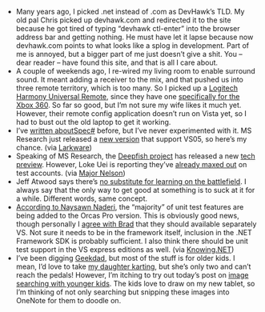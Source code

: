 -   Many years ago, I picked .net instead of .com as DevHawk’s TLD. My
    old pal Chris picked up devhawk.com and redirected it to the site
    because he got tired of typing “devhawk ctl-enter” into the browser
    address bar and getting nothing. He must have let it lapse because
    now devhawk.com points to what looks like a splog in development.
    Part of me is annoyed, but a bigger part of me just doesn’t give a
    shit. You – dear reader – have found this site, and that is all I
    care about.
-   A couple of weekends ago, I re-wired my living room to enable
    surround sound. It meant adding a receiver to the mix, and that
    pushed us into three remote territory, which is too many. So I
    picked up a [Logitech Harmony Universal
    Remote](http://www.logitech.com/index.cfm/products/features/harmony/US/EN,CRID=2078),
    since they have one [specifically for the Xbox
    360](http://www.logitech.com/index.cfm/products/detailsharmony/US/EN,CRID=2084,CONTENTID=11250).
    So far so good, but I’m not sure my wife likes it much yet. However,
    their remote config application doesn’t run on Vista yet, so I had
    to bust out the old laptop to get it working.
-   I’ve [written
    about](http://devhawk.net/2006/08/02/lang-net-is-helping-game-developers/)[Spec\#](http://research.microsoft.com/specsharp/)
    before, but I’ve never experimented with it. MS Research just
    released a [new
    version](http://research.microsoft.com/research/downloads/Details/f96c1618-b332-4106-b0fc-911346d5f537/Details.aspx)
    that support VS05, so here’s my chance. (via
    [Larkware](http://www.larkware.com/dg8/TheDailyGrind1109.aspx))
-   Speaking of MS Research, the [Deepfish
    project](http://labs.live.com/Deepfish/default.aspx) has released a
    new [tech
    preview](http://labs.live.com/deepfish/dfblogs/Take+Deepfish+For+A+Swim.aspx).
    However, Loke Uei is reporting they’ve [already maxed
    out](http://blogs.msdn.com/lokeuei/archive/2007/03/29/deepfish-technology-preview-available-now.aspx)
    on test accounts. (via [Major
    Nelson](http://www.majornelson.com/archive/2007/03/28/deepfish.aspx))
-   Jeff Atwood says there’s [no substitute for learning on the
    battlefield](http://www.codinghorror.com/blog/archives/000827.html).
    I always say that the only way to get good at something is to suck
    at it for a while. Different words, same concept.
-   [According to Naysawn
    Naderi](http://blogs.msdn.com/nnaderi/archive/2007/03/27/unit-testing-trickling-into-pro.aspx),
    the “majority” of unit test features are being added to the Orcas
    Pro version. This is obviously good news, though personally I [agree
    with
    Brad](http://www.agileprogrammer.com/dotnetguy/archive/2007/03/28/22529.aspx)
    that they should available separately VS. Not sure it needs to be in
    the framework itself, inclusion in the .NET Framework SDK is
    probably sufficient. I also think there should be unit test support
    in the VS express editions as well. (via
    [Knowing.NET](http://www.knowing.net/PermaLink,guid,e3a8925c-97ac-469b-ad87-f22658f04735.aspx))
-   I’ve been digging [Geekdad](http://blog.wired.com/geekdad/), but
    most of the stuff is for older kids. I mean, I’d love to take [my
    daughter
    karting](http://blog.wired.com/geekdad/2007/03/karting_with_da.html),
    but she’s only two and can’t reach the pedals! However, I’m itching
    to try out today’s post on [image searching with younger
    kids](http://blog.wired.com/geekdad/2007/03/fun_with_image_.html).
    The kids love to draw on my new tablet, so I’m thinking of not only
    searching but snipping these images into OneNote for them to doodle
    on.

